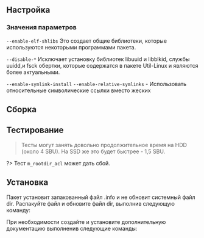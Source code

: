 <pkg :name="'e2fsprogs'" instsize showsbu2></pkg>

## Настройка

<package-script :package="'e2fsprogs'" :type="'configure'"></package-script>

### Значения параметров

`--enable-elf-shlibs`
Это создает общие библиотеки, которые используются некоторыми программами пакета.

`--disable-*`
Исключает установку библиотек libuuid и libblkid, службы uuidd,и fsck обертки, которые содержатся в пакете Util-Linux и являются более актуальными.

`--enable-symlink-install` `--enable-relative-symlinks` - Использовать относительные символические ссылки вместо жеских

## Сборка

<package-script :package="'e2fsprogs'" :type="'build'"></package-script>

## Тестирование

<package-script :package="'e2fsprogs'" :type="'test'"></package-script>

> Тесты могут занять довольно продолжительное время на HDD (около 4 SBU). На SSD же это будет быстрее - 1,5 SBU.

?> Тест `m_rootdir_acl` может дать сбой.

## Установка

<package-script :package="'e2fsprogs'" :type="'install'"></package-script>

Пакет установит запакованный файл .info и не обновит системный файл dir. Распакуйте файл и обновите файл dir, выполнив следующую команду:
<package-script :package="'e2fsprogs'" :type="'postinstall'"></package-script>

При необходимости создайте и установите дополнительную документацию выполненив следующие команды:
<package-script :package="'e2fsprogs'" :type="'install-doc'"></package-script>

<script>
	new Vue({ el: '#main' })
</script>
